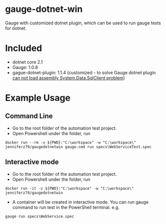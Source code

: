 # gauge-dotnet-win
Gauge with customized dotnet plugin, which can be used to run gauge tests for dotnet.

# Included
* dotnet core 2.1
* Gauge: 1.0.8
* gague-dotnet-plugin: 1.1.4 (customized - to solve Gauge dotnet plugin [can not load assembly System.Data.SqlClient problem](https://github.com/getgauge/gauge-dotnet/issues/80))

# Example Usage
## Command Line
* Go to the root folder of the automation test project.
* Open Powershell under the folder, run 
```
docker run --rm -v ${PWD}:"C:\workspace" -w "C:\workspace\" jenniferz79/gaugedotnetwin gauge.cmd run specs\WebServiceTest.spec
```
## Interactive mode
* Go to the root folder of the automation test project.
* Open Powershell under the folder, run 
```
docker run -it -v ${PWD}:"C:\workspace" -w "C:\workspace\" jenniferz79/gaugedotnetwin
```
* A container will be created in interactive mode. You can run gauge command to run test in the PowerShell terminal. e.g.
```
gauge run specs\WebService.spec
```